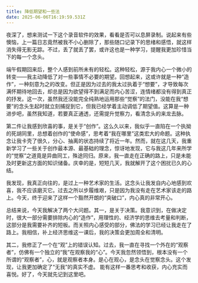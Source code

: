 ```yaml
---
title: 降低期望和一些法
date: 2025-06-06T16:19:59.531Z
---
```


夜深了，想来测试一下这个录音软件的效果，看看是否可以息屏录制。说起来有些懊恼，上一篇日志竟然被我不小心删除了，那些随口记录下的思绪和感悟，就这样消失得无影无踪。不过，丢了就丢了罢，或许这也是一种学习，提醒我更加珍惜当下的每一个念头。

端午假期回来后，整个人感到前所未有的轻松。这种轻松，源于我内心一个微小的转变——我主动降低了对一些事情不必要的期望。回想起来，这或许就是一种“造作”，一种刻意为之的改变。但正是因为过去的我太过执着于“想要”，才导致每次满怀期待地回去，却总是因为欲望得不到满足而内心苦涩，连情绪都没有得到真正的抒发。这一次，虽然我还没能完全纯熟地运用那些“觉察”的法门，没能在我“想要”的念头生起时就立刻捕捉到它，但我已经学着主动调低了期望值。这算是一种进步吧，虽然我知道，若要真正通透，还需提升觉察力，看清念头的来龙去脉。

第二件让我感到欣喜的事，是关于“创作”。这么久以来，我似乎一直陷在一个执拗的死胡同里，总想着创作的“使命感”，思考着“我在哪里”这类宏大的命题。这种执念让我卡壳了很久，分心、抽离的状态持续了将近一年。然而，就在这几天，我重新学习了一些关于创作最本源、最基础的理念，惊讶地发现，它与我这几年来所学的“觉察”之道竟是异曲同工，殊途同归。原来，我一直走在正确的路上，只是未能及时更新这方面的知识储备。庆幸的是，短短几天，我就解开了这个困扰已久的心结。

我发现，我真正向往的，是过上一种艺术家的生活。这念头让我发自内心地感到欢喜，我不应该磨灭它。过去之所以步履维艰，只是因为我没有走在艺术家该走的路上。今天，终于迎来了这样一个豁然开朗的“突破口”，内心真的非常开心。

总结来说，今天我解决了两个大问题。其一，是关于决策。我意识到，在做决定时，很大一部分需要排除内心的“造作”，用理性的、经济学的思维去考量和判断，这部分是我需要补齐的短板。而关照内心感受的部分，佛法的学习已经让我走在了路上。我相信，补上经济思维这一课后，我的决策会更加周全和清明。

其二，我修正了一个在“观”上的错误认知。过去，我一直在寻找一个外在的“观察者”，仿佛有一个独立的“我”在观察我的“心”。今天我忽然领悟到，根本没有一个所谓的“观察者”，心，就是观察者本身。是心在观心，是念头在觉察念头。这个发现，让我更加确定了“无我”的真实不虚。 能有这样一番思考和收获，内心充实而喜悦。好了，今天就先记到这里吧。
